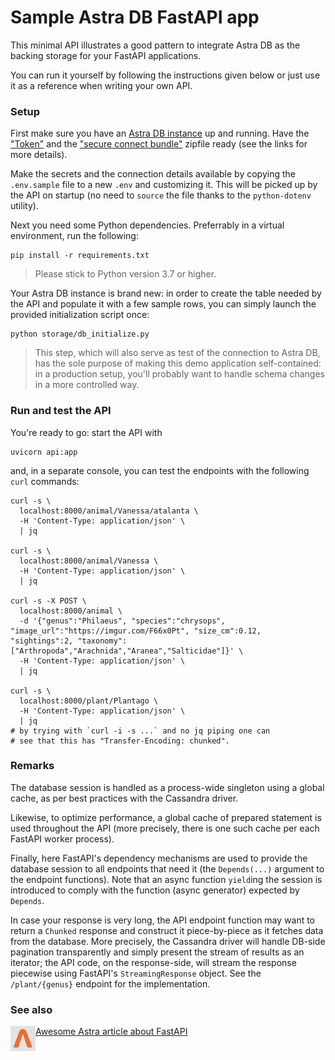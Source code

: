 # Sample Astra DB FastAPI app

This minimal API illustrates a good pattern to integrate Astra DB
as the backing storage for your FastAPI applications.

You can run it yourself by following the instructions given below
or just use it as a reference when writing your own API.

### Setup

First make sure you have an [Astra DB instance](https://awesome-astra.github.io/docs/pages/astra/create-instance/)
up and running.
Have the ["Token"](https://awesome-astra.github.io/docs/pages/astra/create-token/)
and the ["secure connect bundle"](https://awesome-astra.github.io/docs/pages/astra/download-scb/) zipfile
ready
(see the links for more details).

Make the secrets and the connection details available by copying
the `.env.sample` file to a new `.env` and customizing it. This
will be picked up by the API on startup (no need to `source` the
file thanks to the `python-dotenv` utility).

Next you need some Python dependencies. Preferrably in a virtual environment,
run the following:

```
pip install -r requirements.txt
```

> Please stick to Python version 3.7 or higher.

Your Astra DB instance is brand new: in order to create the
table needed by the API and populate it with a few sample rows,
you can simply launch the provided initialization script once:
```
python storage/db_initialize.py
```

> This step, which will also serve as test of the connection to Astra DB,
> has the sole purpose of making this demo application self-contained:
> in a production setup, you'll probably want to
> handle schema changes in a more controlled way.

### Run and test the API

You're ready to go: start the API with

```
uvicorn api:app
```

and, in a separate console, you can test the endpoints with the following
`curl` commands:

```
curl -s \
  localhost:8000/animal/Vanessa/atalanta \
  -H 'Content-Type: application/json' \
  | jq

curl -s \
  localhost:8000/animal/Vanessa \
  -H 'Content-Type: application/json' \
  | jq

curl -s -X POST \
  localhost:8000/animal \
  -d '{"genus":"Philaeus", "species":"chrysops", "image_url":"https://imgur.com/F66x0Pt", "size_cm":0.12, "sightings":2, "taxonomy": ["Arthropoda","Arachnida","Aranea","Salticidae"]}' \
  -H 'Content-Type: application/json' \
  | jq

curl -s \
  localhost:8000/plant/Plantago \
  -H 'Content-Type: application/json' \
  | jq
# by trying with `curl -i -s ...` and no jq piping one can
# see that this has "Transfer-Encoding: chunked".
```

### Remarks

The database session is handled as a process-wide singleton
using a global cache, as per best practices with the Cassandra driver.

Likewise, to optimize performance, a global cache of prepared statement
is used throughout the API
(more precisely, there is one such cache per each FastAPI worker process).

Finally, here FastAPI's dependency mechanisms are used to provide the database
session to all endpoints that need it (the `Depends(...)` argument
to the endpoint functions). Note that an async function `yield`ing the session
is introduced to comply with the function (async generator) expected by
`Depends`.

In case your response is very long, the API endpoint function may want to
return a `Chunked` response and construct it piece-by-piece as it fetches data
from the database. More precisely, the Cassandra driver will handle DB-side
pagination transparently and simply present the stream of results as an iterator;
the API code, on the response-side, will stream the response piecewise using
FastAPI's `StreamingResponse` object. See the `/plant/{genus}` endpoint for
the implementation.

### See also

<img src="images/awesome-astra.png?raw=true" align="left" width="40px"/>

[Awesome Astra article about FastAPI](https://awesome-astra.github.io/docs/pages/develop/frameworks/fastapi/)
